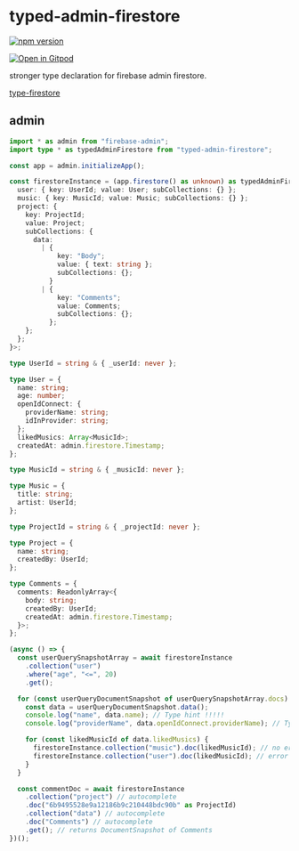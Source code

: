 # typed-admin-firestore

[![npm version](https://badge.fury.io/js/typed-admin-firestore.svg)](https://badge.fury.io/js/typed-admin-firestore)

[![Open in Gitpod](https://gitpod.io/button/open-in-gitpod.svg)](https://gitpod.io#https://github.com/narumincho/typed-admin-firestore)

stronger type declaration for firebase admin firestore.

[type-firestore](https://github.com/narumincho/typed-firestore)

## admin

```ts
import * as admin from "firebase-admin";
import type * as typedAdminFirestore from "typed-admin-firestore";

const app = admin.initializeApp();

const firestoreInstance = (app.firestore() as unknown) as typedAdminFirestore.Firestore<{
  user: { key: UserId; value: User; subCollections: {} };
  music: { key: MusicId; value: Music; subCollections: {} };
  project: {
    key: ProjectId;
    value: Project;
    subCollections: {
      data:
        | {
            key: "Body";
            value: { text: string };
            subCollections: {};
          }
        | {
            key: "Comments";
            value: Comments;
            subCollections: {};
          };
    };
  };
}>;

type UserId = string & { _userId: never };

type User = {
  name: string;
  age: number;
  openIdConnect: {
    providerName: string;
    idInProvider: string;
  };
  likedMusics: Array<MusicId>;
  createdAt: admin.firestore.Timestamp;
};

type MusicId = string & { _musicId: never };

type Music = {
  title: string;
  artist: UserId;
};

type ProjectId = string & { _projectId: never };

type Project = {
  name: string;
  createdBy: UserId;
};

type Comments = {
  comments: ReadonlyArray<{
    body: string;
    createdBy: UserId;
    createdAt: admin.firestore.Timestamp;
  }>;
};

(async () => {
  const userQuerySnapshotArray = await firestoreInstance
    .collection("user")
    .where("age", "<=", 20)
    .get();

  for (const userQueryDocumentSnapshot of userQuerySnapshotArray.docs) {
    const data = userQueryDocumentSnapshot.data();
    console.log("name", data.name); // Type hint !!!!!
    console.log("providerName", data.openIdConnect.providerName); // Type hint !!!!!

    for (const likedMusicId of data.likedMusics) {
      firestoreInstance.collection("music").doc(likedMusicId); // no error !!!
      firestoreInstance.collection("user").doc(likedMusicId); // error !!!
    }
  }

  const commentDoc = await firestoreInstance
    .collection("project") // autocomplete
    .doc("6b9495528e9a12186b9c210448bdc90b" as ProjectId)
    .collection("data") // autocomplete
    .doc("Comments") // autocomplete
    .get(); // returns DocumentSnapshot of Comments
})();
```
